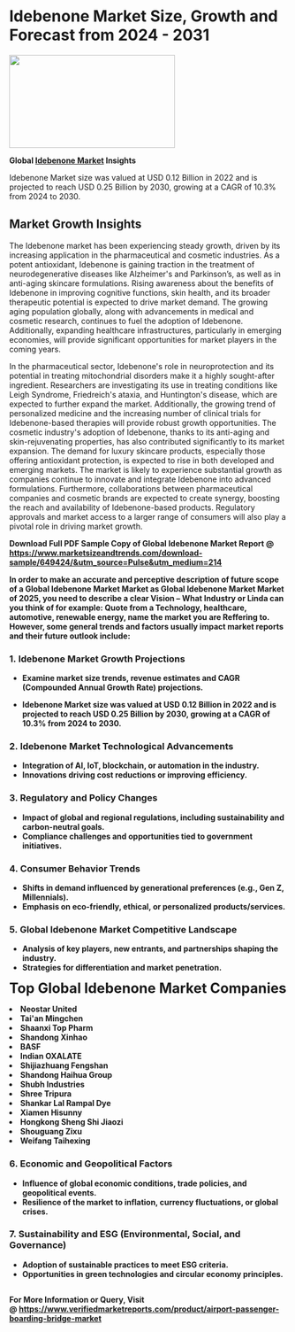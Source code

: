 <H1>Idebenone Market Size, Growth and Forecast from 2024 - 2031</H1><img class="aligncenter size-medium wp-image-584254" src="https://thirdeyenews.in/wp-content/uploads/2024/09/Global-Market-Research-300x168.jpeg" alt="" width="300" height="168" /><p><strong>Global&nbsp;<a href="https://www.marketsizeandtrends.com/download-sample/649424/&amp;utm_source=Pulse&amp;utm_medium=214">Idebenone Market</a> Insights</strong></p><p>Idebenone Market size was valued at USD 0.12 Billion in 2022 and is projected to reach USD 0.25 Billion by 2030, growing at a CAGR of 10.3% from 2024 to 2030.</p><p><h2>Market Growth Insights</h2> <p>The Idebenone market has been experiencing steady growth, driven by its increasing application in the pharmaceutical and cosmetic industries. As a potent antioxidant, Idebenone is gaining traction in the treatment of neurodegenerative diseases like Alzheimer's and Parkinson’s, as well as in anti-aging skincare formulations. Rising awareness about the benefits of Idebenone in improving cognitive functions, skin health, and its broader therapeutic potential is expected to drive market demand. The growing aging population globally, along with advancements in medical and cosmetic research, continues to fuel the adoption of Idebenone. Additionally, expanding healthcare infrastructures, particularly in emerging economies, will provide significant opportunities for market players in the coming years.</p> <p><strong></strong></p> <p>In the pharmaceutical sector, Idebenone's role in neuroprotection and its potential in treating mitochondrial disorders make it a highly sought-after ingredient. Researchers are investigating its use in treating conditions like Leigh Syndrome, Friedreich's ataxia, and Huntington's disease, which are expected to further expand the market. Additionally, the growing trend of personalized medicine and the increasing number of clinical trials for Idebenone-based therapies will provide robust growth opportunities. The cosmetic industry's adoption of Idebenone, thanks to its anti-aging and skin-rejuvenating properties, has also contributed significantly to its market expansion. The demand for luxury skincare products, especially those offering antioxidant protection, is expected to rise in both developed and emerging markets. The market is likely to experience substantial growth as companies continue to innovate and integrate Idebenone into advanced formulations. Furthermore, collaborations between pharmaceutical companies and cosmetic brands are expected to create synergy, boosting the reach and availability of Idebenone-based products. Regulatory approvals and market access to a larger range of consumers will also play a pivotal role in driving market growth.</p> <p><strong></p><p><span class=""><strong>Download Full PDF Sample Copy of Global Idebenone Market Report</strong> @ <a href="https://www.marketsizeandtrends.com/download-sample/649424/&amp;utm_source=Pulse&amp;utm_medium=214" target="_blank">https://www.marketsizeandtrends.com/download-sample/649424/&amp;utm_source=Pulse&amp;utm_medium=214</a></span></p><p>In order to make an accurate and perceptive description of future scope of a Global&nbsp;Idebenone Market Market as Global&nbsp;Idebenone Market Market of 2025, you need to describe a clear Vision &ndash; What Industry or Linda can you think of for example: Quote from a Technology, healthcare, automotive, renewable energy, name the market you are Reffering to. However, some general trends and factors usually impact market reports and their future outlook include:</p><h3>1.&nbsp;<strong>Idebenone Market Growth Projections</strong></h3><ul><li>Examine market size trends, revenue estimates and CAGR (Compounded Annual Growth Rate) projections.</li><li><p>Idebenone Market size was valued at USD 0.12 Billion in 2022 and is projected to reach USD 0.25 Billion by 2030, growing at a CAGR of 10.3% from 2024 to 2030.</p></li></ul><h3>2.&nbsp;<strong>Idebenone Market Technological Advancements</strong></h3><ul><li>Integration of AI, IoT, blockchain, or automation in the industry.</li><li>Innovations driving cost reductions or improving efficiency.</li></ul><h3>3.&nbsp;<strong>Regulatory and Policy Changes</strong></h3><ul><li>Impact of global and regional regulations, including sustainability and carbon-neutral goals.</li><li>Compliance challenges and opportunities tied to government initiatives.</li></ul><h3>4.&nbsp;<strong>Consumer Behavior Trends</strong></h3><ul><li>Shifts in demand influenced by generational preferences (e.g., Gen Z, Millennials).</li><li>Emphasis on eco-friendly, ethical, or personalized products/services.</li></ul><h3>5.&nbsp;<strong>Global Idebenone Market Competitive Landscape</strong></h3><ul><li>Analysis of key players, new entrants, and partnerships shaping the industry.</li><li>Strategies for differentiation and market penetration.</li></ul><p data-pm-slice="1 1 []"><span style="color: inherit; font-family: inherit; font-size: 25px;">Top Global Idebenone Market Companies</span></p><div class="" data-test-id=""><p><li>Neostar United</li><li> Tai'an Mingchen</li><li> Shaanxi Top Pharm</li><li> Shandong Xinhao</li><li> BASF</li><li> Indian OXALATE</li><li> Shijiazhuang Fengshan</li><li> Shandong Haihua Group</li><li> Shubh Industries</li><li> Shree Tripura</li><li> Shankar Lal Rampal Dye</li><li> Xiamen Hisunny</li><li> Hongkong Sheng Shi Jiaozi</li><li> Shouguang Zixu</li><li> Weifang Taihexing</li></p></div><h3>6.&nbsp;<strong>Economic and Geopolitical Factors</strong></h3><ul><li>Influence of global economic conditions, trade policies, and geopolitical events.</li><li>Resilience of the market to inflation, currency fluctuations, or global crises.</li></ul><h3>7.&nbsp;<strong>Sustainability and ESG (Environmental, Social, and Governance)</strong></h3><ul><li>Adoption of sustainable practices to meet ESG criteria.</li><li>Opportunities in green technologies and circular economy principles.</li></ul><h2><strong style="font-size: 14px;">For More Information or Query, Visit @&nbsp;</strong><a style="background-color: #ffffff; font-size: 14px;" href="https://www.marketsizeandtrends.com/report/idebenone-market/" target="_blank">https://www.verifiedmarketreports.com/product/airport-passenger-boarding-bridge-market</a></h2>
